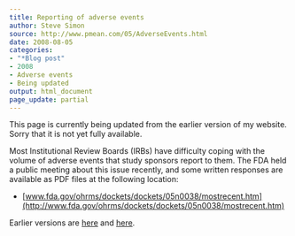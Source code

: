 ```yaml
---
title: Reporting of adverse events
author: Steve Simon
source: http://www.pmean.com/05/AdverseEvents.html
date: 2008-08-05
categories:
- "*Blog post"
- 2008
- Adverse events
- Being updated
output: html_document
page_update: partial
---
```

This page is currently being updated from the earlier version of my website. Sorry that it is not yet fully available.

Most Institutional Review Boards (IRBs) have difficulty coping with the
volume of adverse events that study sponsors report to them. The FDA
held a public meeting about this issue recently, and some written
responses are available as PDF files at the following location:

-   [www.fda.gov/ohrms/dockets/dockets/05n0038/mostrecent.htm](http://www.fda.gov/ohrms/dockets/dockets/05n0038/mostrecent.htm)

Earlier versions are [here][sim1] and [here][sim2].

[sim1]: http://www.pmean.com/05/AdverseEvents.html
[sim2]: http://new.pmean.com/adverse-events/
